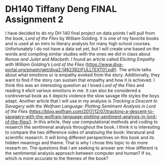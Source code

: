 # DH140 Tiffany Deng FINAL Assignment 2

I have decided to do my DH 140 final project on data points I will pull from the book, *Lord of the Flies* by William Golding. It is one of my favorite books and is used at an intro to literary analysis for many high school courses. Unfortunately I do not have a data set yet, but I will create one based on the words and compiling similar studies with the ones we did in class about *Romoe and Juliet* and *Macbeth*. I found an article called *Eliciting Empathy with William Golding’s Lord of the Flies* (https://www.diva-portal.org/smash/get/diva2:1462392/FULLTEXT01.pdf). The article talks about what emotions or is empathy evoked from the story. Additionally, they want to find if the story can sustain that empathy and how it is achieved. I think this was an interesting question as I loved *Lord of the Flies* and reading it elicit various emotions in me. It can also be considered a controversal book as it depicts violence the slow savage life styles the boys adapt. Another article that I will use in my analysis is *Tracking a Descent to Savagery with the Wolfram Language: Plotting Sentiment Analysis in Lord of the Flies* (https://blog.wolfram.com/2017/12/07/tracking-a-descent-to-savagery-with-the-wolfram-language-plotting-sentiment-analysis-in-lord-of-the-flies/). In this article, they use computational methods and coding to resaerch the sentimenal analysis throughout the book. I think it is interesting to compare the two difference sides of analzuing the book: literatural and scientific research. It will bring different perspectives on this book and its hidden meanings and theme. That is why I chose this topic to do more researh on. The questions that I am seeking to answer are: How different is the sentimental analysis approach between computer and human? If so, which is more accurate to the themes of the book? 

